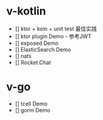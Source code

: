 # v-kotlin

- [] ktor + koin + unit test 最佳实践
- [] ktor plugin Demo - 参考JWT
- [] exposed Demo
- [] ElasticSearch Demo
- [] nats
- [] Rocket.Chat

# v-go

- [] tcell Demo
- [] gorm Demo

